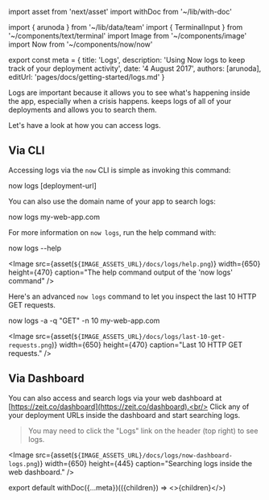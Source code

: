 import asset from 'next/asset'
import withDoc from '~/lib/with-doc'

import { arunoda } from '~/lib/data/team'
import { TerminalInput } from '~/components/text/terminal'
import Image from '~/components/image'
import Now from '~/components/now/now'

export const meta = {
  title: 'Logs',
  description: 'Using Now logs to keep track of your deployment activity',
  date: '4 August 2017',
  authors: [arunoda],
  editUrl: 'pages/docs/getting-started/logs.md'
}

Logs are important because it allows you to see what's happening inside the app, especially when a crisis happens. <Now color="#000"/> keeps logs of all of your deployments and allows you to search them.

Let's have a look at how you can access logs.

## Via CLI

Accessing logs via the `now` CLI is simple as invoking this command:

<TerminalInput>now logs [deployment-url]</TerminalInput>

You can also use the domain name of your app to search logs:

<TerminalInput>now logs my-web-app.com</TerminalInput>

For more information on `now logs`, run the help command with:

<TerminalInput>now logs --help</TerminalInput>

<Image
  src={asset(`${IMAGE_ASSETS_URL}/docs/logs/help.png`)}
  width={650}
  height={470}
  caption="The help command output of the 'now logs' command"
/>

Here's an advanced `now logs` command to let you inspect the last 10 HTTP GET requests.

<TerminalInput>now logs -a -q "GET" -n 10 my-web-app.com</TerminalInput>

<Image
  src={asset(`${IMAGE_ASSETS_URL}/docs/logs/last-10-get-requests.png`)}
  width={650}
  height={470}
  caption="Last 10 HTTP GET requests."
/>

## Via Dashboard

You can also access and search logs via your web dashboard at [https://zeit.co/dashboard](https://zeit.co/dashboard).<br/>
Click any of your deployment URLs inside the dashboard and start searching logs.

> You may need to click the "Logs" link on the header (top right) to see logs.

<Image
  src={asset(`${IMAGE_ASSETS_URL}/docs/logs/now-dashboard-logs.png`)}
  width={650}
  height={445}
  caption="Searching logs inside the web dashboard."
/>

export default withDoc({...meta})(({children}) => <>{children}</>)
